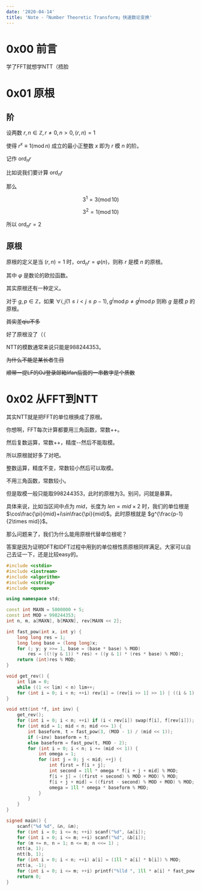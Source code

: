 ```yaml
---
date: '2020-04-14'
title: 'Note -「Number Theoretic Transform」快速数论变换'
---
```


# 0x00 前言

学了FFT就想学NTT（捂脸

# 0x01 原根

## 阶

设两数 $r,n\in \mathbb{Z},r\neq 0,n>0,(r,n)=1$

使得 $r^{x}\equiv 1(\operatorname{mod} n)$ 成立的最小正整数 $x$ 即为 $r$ 模 $n$ 的阶。

记作 $\operatorname{ord}_{n}r$

比如说我们要计算 $\operatorname{ord}_{n}r$

那么

$$3^{1}=3(\operatorname{mod}10)$$

$$3^{2}=1(\operatorname{mod}10)$$

所以 $\operatorname{ord}_{n}r=2$

## 原根

原根的定义是当 $(r,n)=1$ 时，$\operatorname{ord}_{n}r=\varphi(n)$，则称 $r$ 是模 $n$ 的原根。

其中 $\varphi$ 是数论的欧拉函数。

其实原根还有一种定义。

对于 $g,p\in \mathbb{Z}$，如果 $\forall i,j(1\leq i<j\leq p-1),g^{i}\operatorname{mod}p\neq g^{j}\operatorname{mod}p$ 则称 $g$ 是模 $p$ 的原根。

~~其实差qiu不多~~

好了原根没了（（

NTT的模数通常来说只能是988244353。

~~为什么不能是某长者生日~~

~~顺带一提LF的OJ登录邮箱lifan后面的一串数字是个质数~~

# 0x02 从FFT到NTT

其实NTT就是把FFT的单位根换成了原根。

你想啊，FFT每次计算都要用三角函数，常数++。

然后复数运算，常数++，精度--然后不能取模。

所以原根就好多了对吧。

整数运算，精度不变，常数较小然后可以取模。

不用三角函数，常数较小。

但是取模一般只能取998244353，此时的原根为3。别问，问就是暴算。

具体来说，比如当区间中点为 $mid$，长度为 $len=mid\times 2$ 时，我们的单位根是 $\cos\frac{\pi}{mid}+i\sin\frac{\pi}{mid}$。此时原根就是 $g^{\frac{p-1}{2\times mid}}$。

那么问题来了，我们为什么能用原根代替单位根呢？

答案是因为证明DFT和IDFT过程中用到的单位根性质原根同样满足。大家可以自己去证一下，还是比较easy的。

```cpp
#include <cstdio>
#include <iostream>
#include <algorithm>
#include <cstring>
#include <queue>

using namespace std;

const int MAXN = 5000000 + 5;
const int MOD = 998244353;
int n, m, a[MAXN], b[MAXN], rev[MAXN << 2];

int fast_pow(int x, int y) {
	long long res = 1;
	long long base = (long long)x;
	for (; y; y >>= 1, base = (base * base) % MOD)
		res = ((!(y & 1)) * res) + ((y & 1) * (res * base) % MOD);
	return (int)res % MOD;
}

void get_rev() {
	int lim = 0;
	while ((1 << lim) < n) lim++;
	for (int i = 0; i < n; ++i) rev[i] = (rev[i >> 1] >> 1) | ((i & 1) << (lim - 1));
}

void ntt(int *f, int inv) {
	get_rev();
	for (int i = 0; i < n; ++i) if (i < rev[i]) swap(f[i], f[rev[i]]);
	for (int mid = 1; mid < n; mid <<= 1) {
		int baseform, t = fast_pow(3, (MOD - 1) / (mid << 1));
		if (~inv) baseform = t;
		else baseform = fast_pow(t, MOD - 2);
		for (int i = 0; i < n; i += (mid << 1)) {
			int omega = 1;
			for (int j = 0; j < mid; ++j) {
				int first = f[i + j];
				int second = 1ll * omega * f[i + j + mid] % MOD;
				f[i + j] = ((first + second) % MOD + MOD) % MOD;
				f[i + j + mid] = ((first - second) % MOD + MOD) % MOD;
				omega = 1ll * omega * baseform % MOD;
			}
		}
	}
}

signed main() {
	scanf("%d %d", &n, &m);
	for (int i = 0; i <= n; ++i) scanf("%d", &a[i]);
	for (int i = 0; i <= m; ++i) scanf("%d", &b[i]);
	for (m += n, n = 1; n <= m; n <<= 1) ;
	ntt(a, 1);
	ntt(b, 1);
	for (int i = 0; i < n; ++i) a[i] = (1ll * a[i] * b[i]) % MOD;
	ntt(a, -1);
	for (int i = 0; i <= m; ++i) printf("%lld ", 1ll * a[i] * fast_pow(n, MOD - 2) % MOD);
	return 0;
}
```